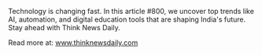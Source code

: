 Technology is changing fast. In this article #800, we uncover top trends like AI, automation, and digital education tools that are shaping India's future. Stay ahead with Think News Daily.

Read more at: www.thinknewsdaily.com